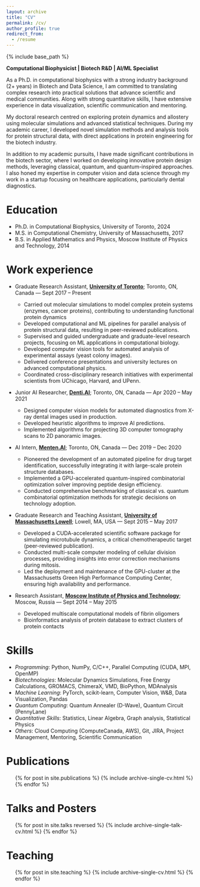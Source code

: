 ```yaml
---
layout: archive
title: "CV"
permalink: /cv/
author_profile: true
redirect_from:
  - /resume
---
```


{% include base_path %}

**Computational Biophysicist | Biotech R&D | AI/ML Specialist**

As a Ph.D. in computational biophysics with a strong industry background (2+ years) in Biotech and Data Science, I am committed to translating complex research into practical solutions that advance scientific and medical communities. Along with strong quantitative skills, I have extensive experience in data visualization, scientific communication and mentoring.

My doctoral research centred on exploring protein dynamics and allostery using molecular simulations and advanced statistical techniques. During my academic career, I developed novel simulation methods and analysis tools for protein structural data, with direct applications in protein engineering for the biotech industry. 

In addition to my academic pursuits, I have made significant contributions in the biotech sector, where I worked on developing innovative protein design methods, leveraging classical, quantum, and quantum-inspired approaches. I also honed my expertise in computer vision and data science through my work in a startup focusing on healthcare applications, particularly dental diagnostics.

Education
======
* Ph.D. in Computational Biophysics, University of Toronto, 2024
* M.S. in Computational Chemistry, University of Massachusetts, 2017
* B.S. in Applied Mathematics and Physics, Moscow Institute of Physics and Technology, 2014

Work experience
======
* Graduate Research Assistant, [**University of Toronto**](https://rauscher-group.physics.utoronto.ca/); Toronto, ON, Canada — Sept 2017 – Present
	- Carried out molecular simulations to model complex protein systems (enzymes, cancer proteins), contributing to understanding functional protein dynamics
	- Developed computational and ML pipelines for parallel analysis of protein structural data, resulting in peer-reviewed publications.
	- Supervised and guided undergraduate and graduate-level research projects, focusing on ML applications in computational biology.
	- Developed computer vision tools for automated analysis of experimental assays (yeast colony images).
	- Delivered conference presentations and university lectures on advanced computational physics.
	- Coordinated cross-disciplinary research initiatives with experimental scientists from UChicago, Harvard, and UPenn.
* Junior AI Researcher, [**Denti.AI**](https://www.denti.ai/); Toronto, ON, Canada — Apr 2020 – May 2021
  
  	- Designed computer vision models for automated diagnostics from X-ray dental images used in production.
	- Developed heuristic algorithms to improve AI predictions.
	- Implemented algorithms for projecting 3D computer tomography scans to 2D panoramic images.
* AI Intern, [**Menten.AI**](https://www.menten.ai/); Toronto, ON, Canada — Dec 2019 – Dec 2020
  
  	- Pioneered the development of an automated pipeline for drug target identification, successfully integrating it with large-scale protein structure databases.
	- Implemented a GPU-accelerated quantum-inspired combinatorial optimization solver improving peptide design efficiency.
	- Conducted comprehensive benchmarking of classical vs. quantum combinatorial optimization methods for strategic decisions on technology adoption.
* Graduate Research and Teaching Assistant, [**University of Massachusetts Lowell**](https://faculty.uml.edu//vbarsegov/); Lowell, MA, USA — Sept 2015 – May 2017
  
  	- Developed a CUDA-accelerated scientific software package for simulating microtubule dynamics, a critical chemotherapeutic target (peer-reviewed publication).
	- Conducted multi-scale computer modeling of cellular division processes, providing insights into error correction mechanisms during mitosis.
	- Led the deployment and maintenance of the GPU-cluster at the Massachusetts Green High Performance Computing Center, ensuring high availability and performance.
* Research Assistant, [**Moscow Institute of Physics and Technology**](https://mipt.ru/english/research/labs/computer-and-mathematical-modelling-of-biological-systems-lab); Moscow, Russia — Sept 2014 – May 2015
  
	- Developed multiscale computational models of fibrin oligomers
 	- Bioinformatics analysis of protein database to extract clusters of protein contacts
 
Skills
======
- _Programming_: Python, NumPy, C/C++, Parallel Computing (CUDA, MPI, OpenMP)
- _Biotechnologies_: Molecular Dynamics Simulations, Free Energy Calculations, GROMACS, ChimeraX, VMD, BioPython, MDAnalysis
- _Machine Learning_: PyTorch, scikit-learn, Computer Vision, W&B, Data Visualization, Pandas
- _Quantum Computing_: Quantum Annealer (D-Wave), Quantum Circuit (PennyLane)
- _Quantitative Skills_: Statistics, Linear Algebra, Graph analysis, Statistical Physics
- _Others_: Cloud Computing (ComputeCanada, AWS), Git, JIRA, Project Management, Mentoring, Scientific Communication

Publications
======
  <ul>{% for post in site.publications %}
    {% include archive-single-cv.html %}
  {% endfor %}</ul>

Talks and Posters
======
  <ul>{% for post in site.talks reversed %}
    {% include archive-single-talk-cv.html %}
  {% endfor %}</ul>
  
Teaching
======
  <ul>{% for post in site.teaching %}
    {% include archive-single-cv.html %}
  {% endfor %}</ul>
  
